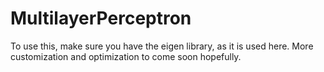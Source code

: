 ﻿# MultilayerPerceptron
To use this, make sure you have the eigen library, as it is used here. More customization and optimization to come soon hopefully.
